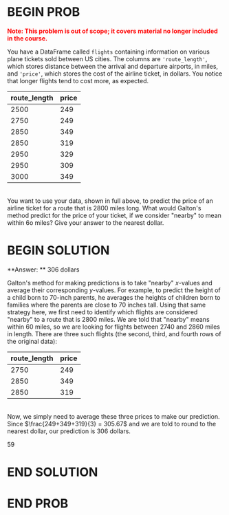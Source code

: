 # BEGIN PROB

<span style="color:red"><b>Note: This problem is out of scope; it covers material no longer included in the course.</b></span>

You have a DataFrame called `flights` containing information on various plane tickets sold between US cities. The columns are `'route_length'`, which stores distance between the arrival and departure airports, in miles, and `'price'`, which stores the cost of the airline ticket, in dollars. You notice that longer flights tend to cost more, as expected.

| route_length    | price |
| ----------- | ----------- |
| 2500   | 249      |
| 2750   | 249      |
| 2850   | 349      |
| 2850   | 319      |
| 2950   | 329      |
| 2950   | 309      |
| 3000   | 349      |
<br/>
You want to use your data, shown in full above, to predict the price of an airline ticket for a route that is 2800 miles long. What would Galton's method predict for the price of your ticket, if we consider "nearby" to mean within 6o miles? Give your answer to the nearest dollar.

# BEGIN SOLUTION

**Answer: ** 306 dollars

Galton's method for making predictions is to take "nearby" $x$-values and average their corresponding $y$-values. For example, to predict the height of a child born to 70-inch parents, he averages the heights of children born to families where the parents are close to 70 inches tall. Using that same strategy here, we first need to identify which flights are considered "nearby" to a route that is 2800 miles. We are told that "nearby" means within 60 miles, so we are looking for flights between 2740 and 2860 miles in length. There are three such flights (the second, third, and fourth rows of the original data):

| route_length    | price |
| ----------- | ----------- |
| 2750   | 249      |
| 2850   | 349      |
| 2850   | 319      |
<br/>
Now, we simply need to average these three prices to make our prediction. Since $\frac{249+349+319}{3} = 305.67$ and we are told to round to the nearest dollar, our prediction is 306 dollars.

<average>59</average>
# END SOLUTION

# END PROB